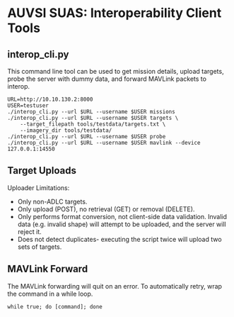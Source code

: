 AUVSI SUAS: Interoperability Client Tools
=========================================

interop_cli.py
--------------

This command line tool can be used to get mission details, upload targets,
probe the server with dummy data, and forward MAVLink packets to interop.

```
URL=http://10.10.130.2:8000
USER=testuser
./interop_cli.py --url $URL --username $USER missions
./interop_cli.py --url $URL --username $USER targets \
    --target_filepath tools/testdata/targets.txt \
    --imagery_dir tools/testdata/
./interop_cli.py --url $URL --username $USER probe
./interop_cli.py --url $URL --username $USER mavlink --device 127.0.0.1:14550
```

Target Uploads
--------------

Uploader Limitations:
* Only non-ADLC targets.
* Only upload (POST), no retrieval (GET) or removal (DELETE).
* Only performs format conversion, not client-side data validation. Invalid
  data (e.g. invalid shape) will attempt to be uploaded, and the server will
  reject it.
* Does not detect duplicates- executing the script twice will upload two sets
  of targets.

MAVLink Forward
---------------

The MAVLink forwarding will quit on an error. To automatically retry, wrap the
command in a while loop.

```
while true; do [command]; done
```
